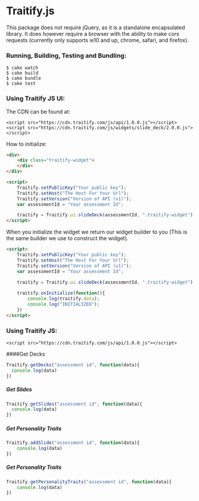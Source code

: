 Traitify.js
===============

This package does not require jQuery, as it is a standalone encapsulated library. It does however require a browser with the ability to make cors requests (currently only supports ie10 and up, chrome, safari, and firefox).

### Running, Building, Testing and Bundling:

```Shell
$ cake watch
$ cake build
$ cake bundle
$ cake test
```

### Using Traitify JS UI:
The CDN can be found at:

```xhtml
<script src="https://cdn.traitify.com/js/api/1.0.0.js"></script>
<script src="https://cdn.traitify.com/js/widgets/slide_deck/2.0.0.js"></script>
```

How to initialize:
```HTML
<div>
    <div class="traitify-widget">
    </div>
</div>

<script>
    Traitify.setPublicKey("Your public key");
    Traitify.setHost("The Host For Your Url");
    Traitify.setVersion("Version of API (v1)");
    var assessmentId = "Your assessment Id";

    traitify = Traitify.ui.slideDeck(assessmentId, ".traitify-widget")
</script>
```

When you initialize the widget we return our widget builder to you (This is the same builder we use to construct the widget).
```HTML
<script>
    Traitify.setPublicKey("Your public key");
    Traitify.setHost("The Host For Your Url");
    Traitify.setVersion("Version of API (v1)");
    var assessmentId = "Your assessment Id";

    traitify = Traitify.ui.slideDeck(assessmentId, ".traitify-widget")
        
    traitify.onInitialize(function(){
        console.log(traitify.data);
        console.log("INITIALIZED");
    })
</script>
```

### Using Traitify JS:
```xhtml
<script src="https://cdn.traitify.com/js/api/1.0.0.js"></script>
```

####Get Decks
```JavaScript
Traitify.getDecks("assessment id", function(data){
  console.log(data)
})
```

##### Get Slides
```JavaScript
Traitify.getSlides("assessment id", function(data){
  console.log(data)
})
```

##### Get Personality Traits
```JavaScript
Traitify.addSlide("assessment id", function(data){
    console.log(data)
})
```

##### Get Personality Traits
```JavaScript
Traitify.getPersonalityTraits("assessment id", function(data){
    console.log(data)
})
```
